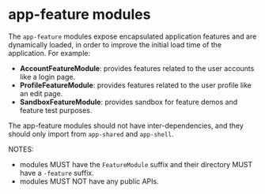 
# app-feature modules

The `app-feature` modules expose encapsulated application features and are dynamically loaded, in
order to improve the initial load time of the application. For example:

* **AccountFeatureModule**: provides features related to the user accounts like a login page.
* **ProfileFeatureModule**: provides features related to the user profile like an edit page.
* **SandboxFeatureModule**: provides sandbox for feature demos and feature test purposes.

The app-feature modules should not have inter-dependencies, and they should only import from
`app-shared` and `app-shell`.

NOTES:
* modules MUST have the `FeatureModule` suffix and their directory MUST have a `-feature` suffix.
* modules MUST NOT have any public APIs.
